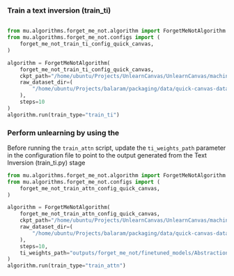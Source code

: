 ### Train a text inversion (train_ti)

```python

from mu.algorithms.forget_me_not.algorithm import ForgetMeNotAlgorithm
from mu.algorithms.forget_me_not.configs import (
    forget_me_not_train_ti_config_quick_canvas,
)

algorithm = ForgetMeNotAlgorithm(
    forget_me_not_train_ti_config_quick_canvas,
    ckpt_path="/home/ubuntu/Projects/UnlearnCanvas/UnlearnCanvas/machine_unlearning/models/diffuser/style50",
    raw_dataset_dir=(
        "/home/ubuntu/Projects/balaram/packaging/data/quick-canvas-dataset/sample"
    ), 
    steps=10
)
algorithm.run(train_type="train_ti")
```

### Perform unlearning by using the 
Before running the `train_attn` script, update the `ti_weights_path` parameter in the configuration file to point to the output generated from the Text Inversion (train_ti.py) stage

```python
from mu.algorithms.forget_me_not.algorithm import ForgetMeNotAlgorithm
from mu.algorithms.forget_me_not.configs import (
    forget_me_not_train_attn_config_quick_canvas,
)

algorithm = ForgetMeNotAlgorithm(
    forget_me_not_train_attn_config_quick_canvas,
    ckpt_path="/home/ubuntu/Projects/UnlearnCanvas/UnlearnCanvas/machine_unlearning/models/diffuser/style50",
    raw_dataset_dir=(
        "/home/ubuntu/Projects/balaram/packaging/data/quick-canvas-dataset/sample"
    ),
    steps=10,
    ti_weights_path="outputs/forget_me_not/finetuned_models/Abstractionism/step_inv_10.safetensors"
)
algorithm.run(train_type="train_attn")
```